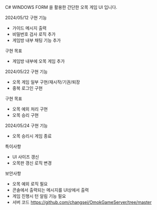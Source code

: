 C# WINDOWS FORM 을 활용한 간단한 오목 게임 UI 입니다. 

2024/05/12
구현 기능
- 가이드 메시지 출력
- 비밀번호 검사 로직 추가
- 게임방 내부 채팅 기능 추가

구현 목표
- 게임방 내부에 오목 게임 추가
  
2024/05/22
구현 기능
- 오목 게임 일부 구현/재시작/기권/퇴장
- 중복 로그인 구현

구현 목표
- 오목 예외 처리 구현
- 오목 승리 구현

2024/05/24
구현 기능
- 오목 승리시 게임 종료

특이사항
- UI 사이즈 갱신
- 오목판 갱신 로직 변경

보안사항
- 오목 예외 로직 필요
- 콘솔에서 출력되는 메시지를 UI상에서 출력
- 게임 진행시 턴 알림 기능 필요
- 서버 코드 https://github.com/changsei/OmokGameServer/tree/master
